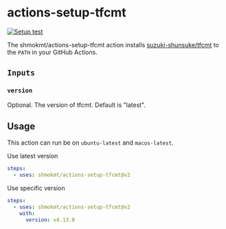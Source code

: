 # actions-setup-tfcmt

[![Setup test](https://github.com/shmokmt/actions-setup-tfcmt/actions/workflows/test.yml/badge.svg)](https://github.com/shmokmt/actions-setup-tfcmt/actions/workflows/test.yml)

The shmokmt/actions-setup-tfcmt action installs [suzuki-shunsuke/tfcmt](https://github.com/suzuki-shunsuke/tfcmt) to the `PATH` in your GitHub Actions.

## `Inputs`

### `version`

Optional. The version of tfcmt. Default is "latest".

## Usage

This action can run be on `ubuntu-latest` and `macos-latest`.

Use latest version

```yaml
steps:
  - uses: shmokmt/actions-setup-tfcmt@v2
```

Use specific version

```yaml
steps:
  - uses: shmokmt/actions-setup-tfcmt@v2
    with:
      version: v4.13.0
```

